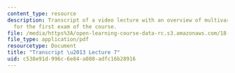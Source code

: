 ```yaml
---
content_type: resource
description: Transcript of a video lecture with an overview of multivariate calculus
  for the first exam of the course.
file: /media/https%3A/open-learning-course-data-rc.s3.amazonaws.com/18-02-multivariable-calculus-fall-2007/c538e91d996c6e84a080adfc16b28916_18_022007L07.pdf
file_type: application/pdf
resourcetype: Document
title: "Transcript \u2013 Lecture 7"
uid: c538e91d-996c-6e84-a080-adfc16b28916
---
```

